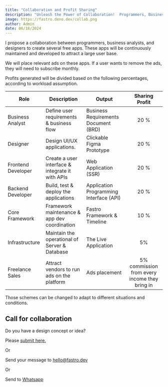 ```yaml
---
title: "Collaboration and Profit Sharing"
description: "Unleash the Power of Collaboration!  Programmers, Business Analysts, and Designers: Discover how to maximize profits and fuel team success with a winning profit-sharing strategy for your app."
image: https://fastro.deno.dev/collab.png
author: Admin
date: 06/18/2024
---
```


I propose a collaboration between programmers, business analysts, and designers
to create several free apps. These apps will be continuously maintained and
developed to attract a large user base.

We will place relevant ads on these apps. If a user wants to remove the ads,
they will need to subscribe monthly.

Profits generated will be divided based on the following percentages, according
to workload assumption.

| Role               | Description                                      | Output                                  |                Sharing Profit                 |
| ------------------ | ------------------------------------------------ | --------------------------------------- | :-------------------------------------------: |
| Business Analyst   | Define user requirements & business flow         | Business Requirements Document (BRD)    |                     20 %                      |
| Designer           | Design UI/UX applications.                       | Clickable Figma Prototype               |                     20 %                      |
| Frontend Developer | Create a user interface & integrate it with APIs | Web Application (SSR)                   |                     20 %                      |
| Backend Developer  | Build, test & deploy the applications            | Application Programming Interface (API) |                     20 %                      |
| Core Framework     | Framework maintenance & app dev coordination     | Fastro Framework & Timeline             |                     10 %                      |
| Infrastructure     | Maintain the operational of Server & Database    | The Live Application                    |                      5%                       |
| Freelance Sales    | Attract vendors to run ads on the platform       | Ads placement                           | 5% commission from every income they bring in |

Those schemes can be changed to adapt to different situations and conditions.

## Call for collaboration

Do you have a design concept or idea?

Please [submit here.](https://github.com/fastrodev/feedback/issues/new)

Or

Send your message to [hello@fastro.dev](mailto:hello@fastro.dev)

Or

Send to [Whatsapp](https://api.whatsapp.com/send?phone=628121619781)
